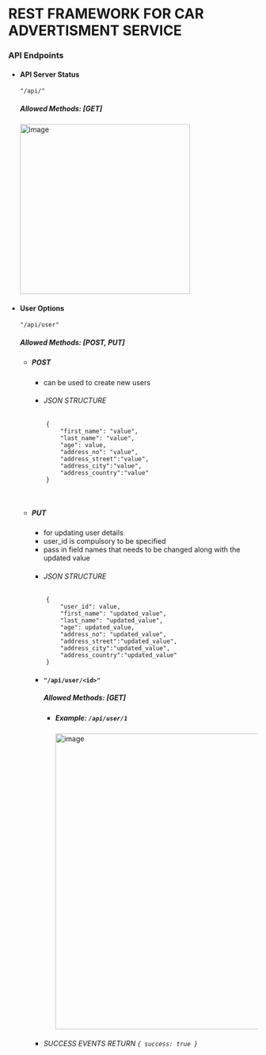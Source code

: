 # REST FRAMEWORK FOR CAR ADVERTISMENT SERVICE

### API Endpoints

- #### API Server Status<br>

  `"/api/"`<br>

  ##### Allowed Methods: [GET]

  <img width="343" alt="image" src="https://user-images.githubusercontent.com/61654812/199179902-a0d0bba7-3baf-46a2-92d2-f96556ed77e9.png">
    <br>

- #### User Options<br>

  `"/api/user"`<br>

  ##### Allowed Methods: [POST, PUT]

  - ##### POST

    - can be used to create new users
    - ###### JSON STRUCTURE

    ```
        {
            "first_name": "value",
            "last_name": "value",
            "age": value,
            "address_no": "value",
            "address_street":"value",
            "address_city":"value",
            "address_country":"value"
        }
    ```

    <br>

  - ##### PUT

    - for updating user details
    - user_id is compulsory to be specified
    - pass in field names that needs to be changed along with the updated value
    - ###### JSON STRUCTURE

    ```
        {
            "user_id": value,
            "first_name": "updated_value",
            "last_name": "updated_value",
            "age": updated_value,
            "address_no": "updated_value",
            "address_street":"updated_value",
            "address_city":"updated_value",
            "address_country":"updated_value"
        }
    ```

    - #### `"/api/user/<id>"`
      ##### Allowed Methods: [GET]
      - ##### Example: `/api/user/1`
         <img width="597" alt="image" src="https://user-images.githubusercontent.com/61654812/199191205-08fb6298-57ef-4124-9d02-3d7891a50645.png">
    - ###### SUCCESS EVENTS RETURN `{ success: true } `
    <br>
